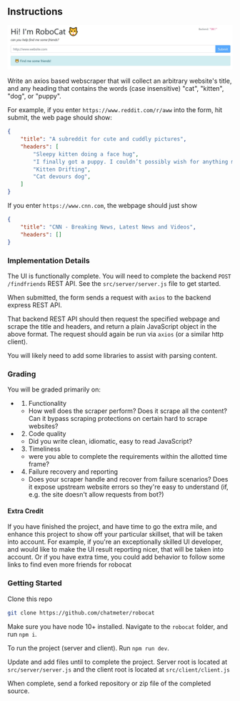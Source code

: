 ## Instructions

![website-screenshot](./readme/home.jpg)

Write an axios based webscraper that will collect an arbitrary website's title, and any heading that contains the words (case insensitive) "cat", "kitten", "dog", or "puppy".

For example, if you enter `https://www.reddit.com/r/aww` into the form, hit submit, the web page should show:

```json
{
    "title": "A subreddit for cute and cuddly pictures",
    "headers": [
        "Sleepy kitten doing a face hug",
        "I finally got a puppy. I couldn’t possibly wish for anything more. She’s beautiful.",
        "Kitten Drifting",
        "Cat devours dog",
    ]
}
```

If you enter `https://www.cnn.com`, the webpage should just show

```json
{
    "title": "CNN - Breaking News, Latest News and Videos",
    "headers": []
}
```


### Implementation Details

The UI is functionally complete. You will need to complete the backend `POST /findfriends` REST API. See the `src/server/server.js` file to get started.

When submitted, the form sends a request with `axios` to the backend express REST API. 

That backend REST API should then request the specified webpage and scrape the title and headers, and return a plain JavaScript object in the above format. The request should again be run via `axios` (or a similar http client).

You will likely need to add some libraries to assist with parsing content.


### Grading

You will be graded primarily on:

- 1. Functionality
    - How well does the scraper perform? Does it scrape all the content? Can it bypass scraping protections on certain hard to scrape websites?
- 2. Code quality
    - Did you write clean, idiomatic, easy to read JavaScript?
- 3. Timeliness
    - were you able to complete the requirements within the allotted time frame?
- 4. Failure recovery and reporting
    - Does your scraper handle and recover from failure scenarios? Does it expose upstream website errors so they're easy to understand (if, e.g. the site doesn't allow requests from bot?)

#### Extra Credit

If you have finished the project, and have time to go the extra mile, and enhance this project to show off your particular skillset, that will be taken into account. For example, if you're an exceptionally skilled UI developer, and would like to make the UI result reporting nicer, that will be taken into account. Or if you have extra time, you could add behavior to follow some links to find even more friends for robocat


### Getting Started
Clone this repo

```bash
git clone https://github.com/chatmeter/robocat
```

Make sure you have node 10+ installed. Navigate to the `robocat` folder, and run `npm i`.

To run the project (server and client). Run `npm run dev`.

Update and add files until to complete the project. Server root is located at `src/server/server.js` and the client root is located at `src/client/client.js`

When complete, send a forked repository or zip file of the completed source. 

